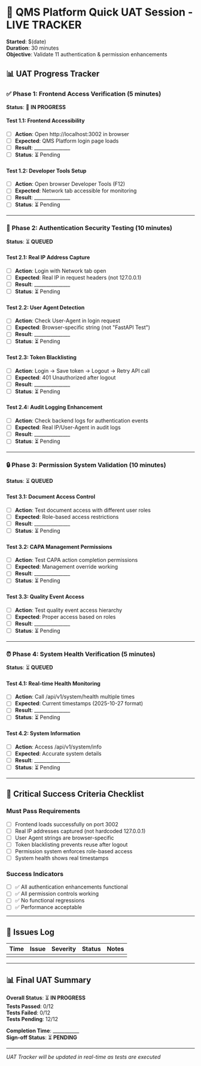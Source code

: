 # 🧪 QMS Platform Quick UAT Session - LIVE TRACKER

**Started**: $(date)  
**Duration**: 30 minutes  
**Objective**: Validate 11 authentication & permission enhancements  

## 📊 **UAT Progress Tracker**

### ✅ **Phase 1: Frontend Access Verification** (5 minutes)
**Status**: 🔄 **IN PROGRESS**

#### **Test 1.1: Frontend Accessibility**
- [ ] **Action**: Open http://localhost:3002 in browser
- [ ] **Expected**: QMS Platform login page loads
- [ ] **Result**: _______________
- [ ] **Status**: ⏳ Pending

#### **Test 1.2: Developer Tools Setup**
- [ ] **Action**: Open browser Developer Tools (F12)
- [ ] **Expected**: Network tab accessible for monitoring
- [ ] **Result**: _______________
- [ ] **Status**: ⏳ Pending

---

### 🔐 **Phase 2: Authentication Security Testing** (10 minutes)
**Status**: ⏳ **QUEUED**

#### **Test 2.1: Real IP Address Capture**
- [ ] **Action**: Login with Network tab open
- [ ] **Expected**: Real IP in request headers (not 127.0.0.1)
- [ ] **Result**: _______________
- [ ] **Status**: ⏳ Pending

#### **Test 2.2: User Agent Detection**
- [ ] **Action**: Check User-Agent in login request
- [ ] **Expected**: Browser-specific string (not "FastAPI Test")
- [ ] **Result**: _______________
- [ ] **Status**: ⏳ Pending

#### **Test 2.3: Token Blacklisting**
- [ ] **Action**: Login → Save token → Logout → Retry API call
- [ ] **Expected**: 401 Unauthorized after logout
- [ ] **Result**: _______________
- [ ] **Status**: ⏳ Pending

#### **Test 2.4: Audit Logging Enhancement**
- [ ] **Action**: Check backend logs for authentication events
- [ ] **Expected**: Real IP/User-Agent in audit logs
- [ ] **Result**: _______________
- [ ] **Status**: ⏳ Pending

---

### 🔒 **Phase 3: Permission System Validation** (10 minutes)
**Status**: ⏳ **QUEUED**

#### **Test 3.1: Document Access Control**
- [ ] **Action**: Test document access with different user roles
- [ ] **Expected**: Role-based access restrictions
- [ ] **Result**: _______________
- [ ] **Status**: ⏳ Pending

#### **Test 3.2: CAPA Management Permissions**
- [ ] **Action**: Test CAPA action completion permissions
- [ ] **Expected**: Management override working
- [ ] **Result**: _______________
- [ ] **Status**: ⏳ Pending

#### **Test 3.3: Quality Event Access**
- [ ] **Action**: Test quality event access hierarchy
- [ ] **Expected**: Proper access based on roles
- [ ] **Result**: _______________
- [ ] **Status**: ⏳ Pending

---

### ⏰ **Phase 4: System Health Verification** (5 minutes)
**Status**: ⏳ **QUEUED**

#### **Test 4.1: Real-time Health Monitoring**
- [ ] **Action**: Call /api/v1/system/health multiple times
- [ ] **Expected**: Current timestamps (2025-10-27 format)
- [ ] **Result**: _______________
- [ ] **Status**: ⏳ Pending

#### **Test 4.2: System Information**
- [ ] **Action**: Access /api/v1/system/info
- [ ] **Expected**: Accurate system details
- [ ] **Result**: _______________
- [ ] **Status**: ⏳ Pending

---

## 🎯 **Critical Success Criteria Checklist**

### **Must Pass Requirements**
- [ ] Frontend loads successfully on port 3002
- [ ] Real IP addresses captured (not hardcoded 127.0.0.1)
- [ ] User Agent strings are browser-specific
- [ ] Token blacklisting prevents reuse after logout
- [ ] Permission system enforces role-based access
- [ ] System health shows real timestamps

### **Success Indicators**
- [ ] ✅ All authentication enhancements functional
- [ ] ✅ All permission controls working
- [ ] ✅ No functional regressions
- [ ] ✅ Performance acceptable

---

## 📝 **Issues Log**

| Time | Issue | Severity | Status | Notes |
|------|-------|----------|---------|-------|
| | | | | |

---

## 📊 **Final UAT Summary**

**Overall Status**: ⏳ **IN PROGRESS**  
**Tests Passed**: 0/12  
**Tests Failed**: 0/12  
**Tests Pending**: 12/12  

**Completion Time**: ___________  
**Sign-off Status**: ⏳ **PENDING**  

---

*UAT Tracker will be updated in real-time as tests are executed*
